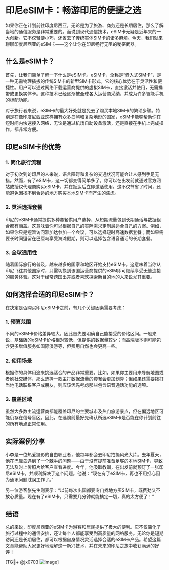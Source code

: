 # 印尼eSIM卡：畅游印尼的便捷之选

如果你正在计划前往印度尼西亚，无论是为了旅游、商务还是长期居住，那么了解当地的通信服务是非常重要的。而说到现代通信技术，eSIM卡无疑是近年来的一大创新。它不仅轻便小巧，还省去了传统实体SIM卡的诸多麻烦。今天，我们就来聊聊印度尼西亚的eSIM卡——这个让你在印尼畅行无阻的秘密武器。

## 什么是eSIM卡？

首先，让我们简单了解一下什么是eSIM卡。eSIM卡，全称是“嵌入式SIM卡”，是一种无需物理插拔的传统SIM卡的新型SIM卡形式。它的核心优势在于灵活性和便捷性。用户可以通过网络下载运营商提供的虚拟SIM卡，直接激活并使用，无需携带或更换实体卡。这种技术已经逐渐被全球各大运营商采纳，并成为许多智能手机的标配功能。

对于旅行者来说，eSIM卡的最大好处就是免去了购买本地SIM卡的繁琐步骤。特别是在像印度尼西亚这样拥有众多岛屿和复杂地形的国家，eSIM卡能够帮助你在短时间内快速接入网络，无论是通过机场自助设备激活，还是直接在手机上完成操作，都非常方便。

## 印尼eSIM卡的优势

### 1. 简化旅行流程

对于初次到访印尼的人来说，语言障碍和复杂的交通状况可能会让人感到手足无措。然而，有了eSIM卡，这一切都变得简单多了。你可以在出发前就通过官方网站或授权代理商购买eSIM卡，并在抵达后立即激活使用。这不仅节省了时间，还能避免因找不到合适的地方购买本地SIM卡而产生的焦虑。

### 2. 灵活选择套餐

印尼的eSIM卡通常提供多种套餐供用户选择，从短期流量包到长期通话与数据组合都有涵盖。这意味着你可以根据自己的实际需求定制最适合自己的方案。例如，如果你只是短暂访问雅加达参加一个会议，可以选择短时高速数据套餐；而如果需要长时间逗留在巴厘岛享受海滩假期，则可以选择包含语音通话的长期套餐。

### 3. 全球通用性

随着国际旅行的普及，越来越多的国家和地区开始支持eSIM卡。这意味着当你从印尼飞往其他国家时，只需切换到该国运营商提供的eSIM即可继续享受无缝连接的服务体验。这对于经常跨国出差或者喜欢探索新目的地的人来说尤其重要。

## 如何选择合适的印尼eSIM卡？

在决定是否购买印尼eSIM卡之前，有几个关键因素需要考虑：

### 1. 预算范围

不同的eSIM卡价格差异较大，因此首先要明确自己能接受的价格区间。一般来说，基础版的eSIM卡价格相对较低，但提供的数据量较少；而高端版本则可能包含更多增值服务如国际漫游等，但费用自然也会更高一些。

### 2. 使用场景

根据你的具体用途来挑选适合的产品非常重要。比如，如果你主要用来导航地图或者刷社交媒体，那么选择一款主打数据流量的套餐会更加划算；但如果还需要拨打当地电话联系客户或朋友，则应该优先考虑那些包含语音通话功能的选项。

### 3. 覆盖区域

虽然大多数主流运营商都能覆盖印尼的主要城市及热门旅游景点，但在偏远地区可能仍存在信号盲区。因此，在选购前最好先确认所选eSIM卡是否能在你计划前往的所有地点正常使用。

## 实际案例分享

小李是一位热爱摄影的自由职业者，他每年都会去印尼拍摄风光大片。去年夏天，他在巴厘岛遇到了一个棘手的问题——由于没有提前准备足够的本地SIM卡，导致无法及时上传照片给客户查看进度。今年，他吸取教训，在出发前就预订了一张印尼eSIM卡，并顺利解决了这个问题。他说：“现在有了eSIM卡，再也不用担心因为通讯问题耽误工作了。”

另一位游客张先生则表示：“以前每次出国都要专门找地方买SIM卡，既费劲又不放心质量。现在有了eSIM卡，只需要几分钟就能搞定一切，真的太方便了！”

## 结语

总的来说，印度尼西亚的eSIM卡为游客和居民提供了极大的便利。它不仅简化了旅行过程中的通信安排，还让每个人都能享受到高质量的网络服务。无论你是短期访问还是长期居住，都可以根据自身情况灵活选择合适的eSIM卡产品。希望这篇文章能帮助大家更好地理解这一新兴技术，并在未来的印尼之旅中收获满满的好评！

[TG💪+ @jx0703 ![Image](https://github.com/user-attachments/assets/dbca1d08-cadb-493c-b0ec-ad6f7a83f270)]